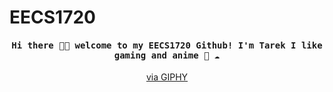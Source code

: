 # EECS1720

<h4 align="center"><samp> Hi there 👋🏾  welcome to my EECS1720 Github! I'm Tarek I like gaming and anime 🐍 ☁️ </samp></h4>

<p align="center">
  <a href="https://media.giphy.com/media/UspNUUlFr36n9o9dcY/giphy-downsized-large.gif">via GIPHY</a>
</p>



